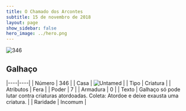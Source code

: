 ```yaml
---
title: O Chamado dos Arcontes
subtitle: 15 de novembro de 2018
layout: page
show_sidebar: false
hero_image: ../hero.png
---
```


![346](https://cdn.keyforgegame.com/media/card_front/pt/341_346_GFJP96HGWG24_pt.png)

## Galhaço

|----|----|
| Número | 346 |
| Casa | ![Untamed](https://archonarcana.com/images/thumb/b/bd/Untamed.png/22px-Untamed.png "Indomados") |
| Tipo | Criatura |
| Atributos | Fera |
| Poder | 7 |
| Armadura | 0 |
| Texto | Galhaço só pode lutar contra criaturas atordoadas. Coleta: Atordoe e deixe exausta uma criatura. |
| Raridade | Incomum |
